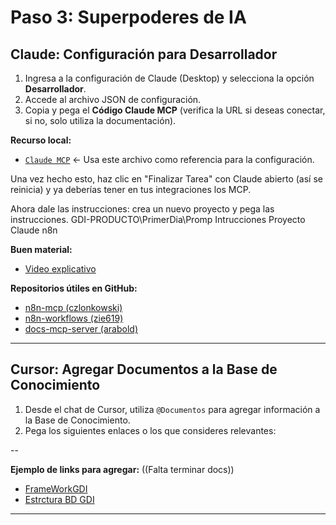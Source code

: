 # Paso 3: Superpoderes de IA

## Claude: Configuración para Desarrollador

1. Ingresa a la configuración de Claude (Desktop) y selecciona la opción **Desarrollador**.
2. Accede al archivo JSON de configuración.
3. Copia y pega el **Código Claude MCP** (verifica la URL si deseas conectar, si no, solo utiliza la documentación).

**Recurso local:**
- [`Claude MCP`](./Claude%20MCP) ← Usa este archivo como referencia para la configuración.

Una vez hecho esto, haz clic en "Finalizar Tarea" con Claude abierto (así se reinicia) y ya deberías tener en tus integraciones los MCP.

Ahora dale las instrucciones: crea un nuevo proyecto y pega las instrucciones. GDI-PRODUCTO\PrimerDia\Promp Intrucciones Proyecto Claude n8n

**Buen material:**
- [Video explicativo](https://youtu.be/_d7tK-Hx7fM?si=AvjG_AIZCMNM240-)


**Repositorios útiles en GitHub:**
- [n8n-mcp (czlonkowski)](https://github.com/czlonkowski/n8n-mcp?tab=readme-ov-file)
- [n8n-workflows (zie619)](https://github.com/zie619/n8n-workflows)
- [docs-mcp-server (arabold)](https://github.com/arabold/docs-mcp-server)

---

## Cursor: Agregar Documentos a la Base de Conocimiento

1. Desde el chat de Cursor, utiliza `@Documentos` para agregar información a la Base de Conocimiento.
2. Pega los siguientes enlaces o los que consideres relevantes:

--

**Ejemplo de links para agregar:** ((Falta terminar docs))
- [FrameWorkGDI](https://ejemplo.com/manual-gdi)
- [Estrctura BD GDI](https://ejemplo.com/glosario-gdi)

---
